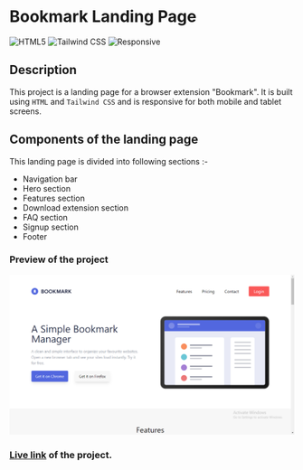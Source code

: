 # Bookmark Landing Page

![HTML5](https://img.shields.io/badge/-HTML5-red)
![Tailwind CSS](https://img.shields.io/badge/-Tailwind_CSS-limegreen)
![Responsive](https://img.shields.io/badge/-Responsive-mediumpurple)

## Description

This project is a landing page for a browser extension "Bookmark". It is built using `HTML` and `Tailwind CSS` and is responsive for both mobile and tablet screens.

## Components of the landing page

This landing page is divided into following sections :-

- Navigation bar
- Hero section
- Features section
- Download extension section
- FAQ section
- Signup section
- Footer

### Preview of the project

![Preview](<./previews/Screenshot%20(69).png>)

### [Live link](https://bookmark-landing-page-red-two.vercel.app/) of the project.
